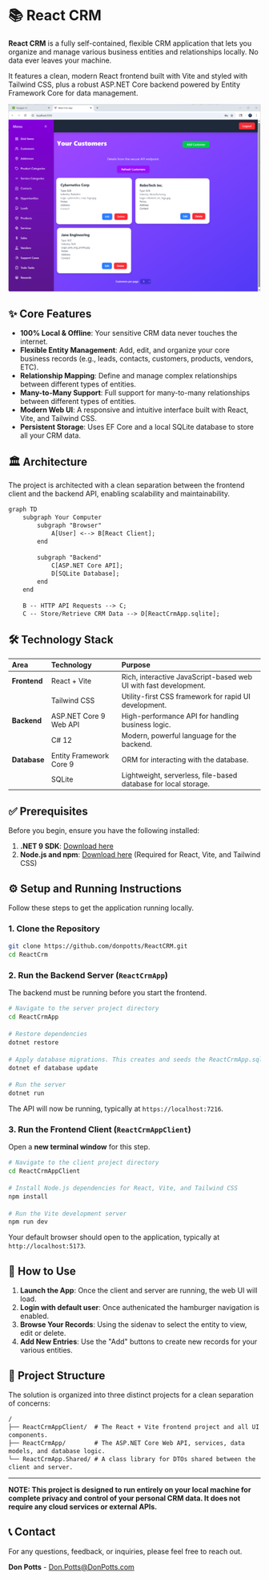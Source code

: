 # 📚 React CRM

**React CRM** is a fully self-contained, flexible CRM application that lets you organize and manage various business entities and relationships locally. No data ever leaves your machine.

It features a clean, modern React frontend built with Vite and styled with Tailwind CSS, plus a robust ASP.NET Core backend powered by Entity Framework Core for data management.

![React CRM Logo](./ReactCrmApp/Assets/ReactCrm.png)

## ✨ Core Features

*   **100% Local & Offline**: Your sensitive CRM data never touches the internet.
*   **Flexible Entity Management**: Add, edit, and organize your core business records (e.g., leads, contacts, customers, products, vendors, ETC).
*   **Relationship Mapping**: Define and manage complex relationships between different types of entities.
*   **Many-to-Many Support**: Full support for many-to-many relationships between different types of entities.
*   **Modern Web UI**: A responsive and intuitive interface built with React, Vite, and Tailwind CSS.
*   **Persistent Storage**: Uses EF Core and a local SQLite database to store all your CRM data.

## 🏛️ Architecture

The project is architected with a clean separation between the frontend client and the backend API, enabling scalability and maintainability.

```mermaid
graph TD
    subgraph Your Computer
        subgraph "Browser"
            A[User] <--> B[React Client];
        end

        subgraph "Backend"
            C[ASP.NET Core API];
            D[SQLite Database];
        end
    end

    B -- HTTP API Requests --> C;
    C -- Store/Retrieve CRM Data --> D[ReactCrmApp.sqlite];
```

## 🛠️ Technology Stack

| Area       | Technology              | Purpose                                                      |
| :--------- | :---------------------- | :----------------------------------------------------------- |
| **Frontend** | React + Vite            | Rich, interactive JavaScript-based web UI with fast development. |
|            | Tailwind CSS            | Utility-first CSS framework for rapid UI development.        |
| **Backend**  | ASP.NET Core 9 Web API  | High-performance API for handling business logic.            |
|            | C# 12                   | Modern, powerful language for the backend.                   |
| **Database** | Entity Framework Core 9 | ORM for interacting with the database.                       |
|            | SQLite                  | Lightweight, serverless, file-based database for local storage. |

## ✅ Prerequisites

Before you begin, ensure you have the following installed:

1.  **.NET 9 SDK**: [Download here](https://dotnet.microsoft.com/download/dotnet/9.0)
2.  **Node.js and npm**: [Download here](https://nodejs.org/) (Required for React, Vite, and Tailwind CSS)

## ⚙️ Setup and Running Instructions

Follow these steps to get the application running locally.

### 1. Clone the Repository

```bash
git clone https://github.com/donpotts/ReactCRM.git
cd ReactCrm
```

### 2. Run the Backend Server (`ReactCrmApp`)

The backend must be running before you start the frontend.

```bash
# Navigate to the server project directory
cd ReactCrmApp

# Restore dependencies
dotnet restore

# Apply database migrations. This creates and seeds the ReactCrmApp.sqlite file.
dotnet ef database update

# Run the server
dotnet run
```

The API will now be running, typically at `https://localhost:7216`.

### 3. Run the Frontend Client (`ReactCrmAppClient`)

Open a **new terminal window** for this step.

```bash
# Navigate to the client project directory
cd ReactCrmAppClient

# Install Node.js dependencies for React, Vite, and Tailwind CSS
npm install

# Run the Vite development server
npm run dev
```

Your default browser should open to the application, typically at `http://localhost:5173`.

## 📖 How to Use

1.  **Launch the App**: Once the client and server are running, the web UI will load.
2.  **Login with default user**: Once authenicated the hamburger navigation is enabled.
3.  **Browse Your Records**: Using the sidenav to select the entity to view, edit or delete.
4.  **Add New Entries**: Use the "Add" buttons to create new records for your various entities.

## 📂 Project Structure

The solution is organized into three distinct projects for a clean separation of concerns:

```
/
├── ReactCrmAppClient/  # The React + Vite frontend project and all UI components.
├── ReactCrmApp/        # The ASP.NET Core Web API, services, data models, and database logic.
└── ReactCrmApp.Shared/ # A class library for DTOs shared between the client and server.
```

---

**NOTE: This project is designed to run entirely on your local machine for complete privacy and control of your personal CRM data. It does not require any cloud services or external APIs.**

## 📞 Contact

For any questions, feedback, or inquiries, please feel free to reach out.

**Don Potts** - [Don.Potts@DonPotts.com](mailto:Don.Potts@DonPotts.com)
